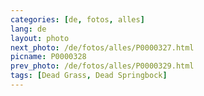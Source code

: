 ```yaml
---
categories: [de, fotos, alles]
lang: de
layout: photo
next_photo: /de/fotos/alles/P0000327.html
picname: P0000328
prev_photo: /de/fotos/alles/P0000329.html
tags: [Dead Grass, Dead Springbock]
---
```

